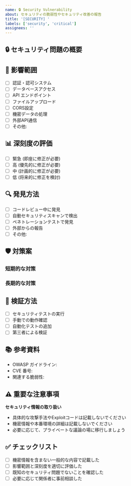 ```yaml
---
name: 🔒 Security Vulnerability
about: セキュリティの脆弱性やセキュリティ改善の報告
title: '[SECURITY] '
labels: ['security', 'critical']
assignees: ''
---
```


## 🔒 セキュリティ問題の概要
<!-- セキュリティ問題の概要を**一般的な内容で**記載してください -->
<!-- ⚠️ 機密情報や具体的な攻撃手法は記載しないでください -->

## 🎯 影響範囲
<!-- 影響を受ける可能性のある範囲を選択してください -->
- [ ] 認証・認可システム
- [ ] データベースアクセス
- [ ] API エンドポイント
- [ ] ファイルアップロード
- [ ] CORS設定
- [ ] 機密データの処理
- [ ] 外部API通信
- [ ] その他:

## 📊 深刻度の評価
<!-- セキュリティ問題の深刻度を評価してください -->
- [ ] 緊急 (即座に修正が必要)
- [ ] 高 (優先的に修正が必要)
- [ ] 中 (計画的に修正が必要)
- [ ] 低 (将来的に修正を検討)

## 🔍 発見方法
<!-- どのようにしてこの問題を発見したかを記載してください -->
- [ ] コードレビュー中に発見
- [ ] 自動セキュリティスキャンで検出
- [ ] ペネトレーションテストで発見
- [ ] 外部からの報告
- [ ] その他:

## 🛡️ 対策案
<!-- 可能であれば、修正案や対策を提案してください -->

### 短期的な対策
<!-- 即座に実施できる一時的な対策 -->

### 長期的な対策
<!-- 根本的な解決のための対策 -->

## 🧪 検証方法
<!-- 修正後の検証方法を記載してください -->
- [ ] セキュリティテストの実行
- [ ] 手動での動作確認
- [ ] 自動化テストの追加
- [ ] 第三者による検証

## 📚 参考資料
<!-- セキュリティ関連の参考資料があれば記載してください -->
- OWASP ガイドライン:
- CVE 番号:
- 関連する脆弱性:

## ⚠️ 重要な注意事項
**セキュリティ情報の取り扱い**
- 具体的な攻撃手法やExploitコードは記載しないでください
- 機密情報や本番環境の詳細は記載しないでください
- 必要に応じて、プライベートな議論の場に移行しましょう

## ✅ チェックリスト
- [ ] 機密情報を含まない一般的な内容で記載した
- [ ] 影響範囲と深刻度を適切に評価した
- [ ] 既知のセキュリティ問題でないことを確認した
- [ ] 必要に応じて関係者に事前相談した
